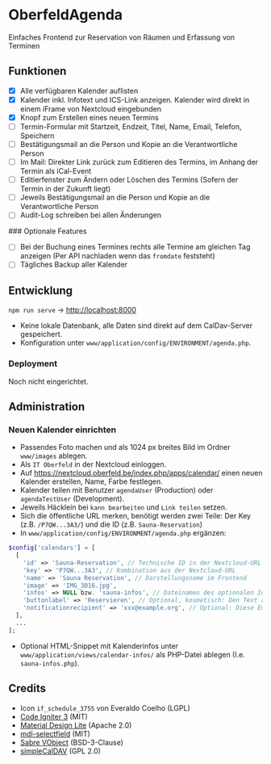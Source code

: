 # OberfeldAgenda

Einfaches Frontend zur Reservation von Räumen und Erfassung von Terminen

## Funktionen

- [x] Alle verfügbaren Kalender auflisten
- [x] Kalender inkl. Infotext und ICS-Link anzeigen. Kalender wird direkt in einem iFrame von Nextcloud eingebunden
- [x] Knopf zum Erstellen eines neuen Termins
- [ ] Termin-Formular mit Startzeit, Endzeit, Titel, Name, Email, Telefon, Speichern
- [ ] Bestätigungsmail an die Person und Kopie an die Verantwortliche Person
- [ ] Im Mail: Direkter Link zurück zum Editieren des Termins, im Anhang der Termin als iCal-Event
- [ ] Editierfenster zum Ändern oder Löschen des Termins (Sofern der Termin in der Zukunft liegt)
- [ ] Jeweils Bestätigungsmail an die Person und Kopie an die Verantwortliche Person
- [ ] Audit-Log schreiben bei allen Änderungen

### Optionale Features

- [ ] Bei der Buchung eines Termines rechts alle Termine am gleichen Tag anzeigen (Per API nachladen wenn das `fromdate` feststeht)
- [ ] Tägliches Backup aller Kalender

## Entwicklung

`npm run serve` -> <http://localhost:8000>

- Keine lokale Datenbank, alle Daten sind direkt auf dem CalDav-Server gespeichert.
- Konfiguration unter `www/application/config/ENVIRONMENT/agenda.php`.

### Deployment

Noch nicht eingerichtet.

## Administration

### Neuen Kalender einrichten

- Passendes Foto machen und als 1024 px breites Bild im Ordner `www/images` ablegen.
- Als `IT Oberfeld` in der Nextcloud einloggen.
- Auf <https://nextcloud.oberfeld.be/index.php/apps/calendar/> einen neuen Kalender erstellen, Name, Farbe festlegen.
- Kalender teilen mit Benutzer `agendaUser` (Production) oder `agendaTestUser` (Development).
- Jeweils Häcklein bei `kann bearbeiten` und `Link teilen` setzen.
- Sich die öffentliche URL merken, benötigt werden zwei Teile: Der Key (z.B. `/P7QW...3A3/`) und die ID  (z.B. `Sauna-Reservation`)
- In `www/application/config/ENVIRONMENT/agenda.php` ergänzen:

```php
$config['calendars'] = [
  [
    'id' => 'Sauna-Reservation', // Technische ID in der Nextcloud-URL
    'key' => 'P7QW...3A3', // Kombination aus der Nextcloud-URL
    'name' => 'Sauna Reservation', // Darstellungsname im Frontend
    'image' => 'IMG_3016.jpg',
    'infos' => NULL bzw. 'sauna-infos', // Dateinamen des optionalen Infotextes zu diesem Kalender
    'buttonlabel' => 'Reservieren', // Optional, kosmetisch: Den Text auf dem 'Reservieren'-Knopf ändern.
    'notificationrecipient' => 'xxx@example.org', // Optional: Diese Email-Adresse wird über Reservationen und Änderungen informiert.
  ],
  ...
];
```

- Optional HTML-Snippet mit Kalenderinfos unter `www/application/views/calendar-infos/` als PHP-Datei ablegen (I.e. `sauna-infos.php`).

## Credits

- Icon `if_schedule_3755` von Everaldo Coelho (LGPL)
- [Code Igniter 3](https://codeigniter.com) (MIT)
- [Material Design Lite](https://getmdl.io/) (Apache 2.0)
- [mdl-selectfield](https://github.com/mebibou/mdl-selectfield) (MIT)
- [Sabre VObject](http://sabre.io/vobject/) (BSD-3-Clause)
- [simpleCalDAV](https://github.com/thecsea/simpleCalDAV) (GPL 2.0)
